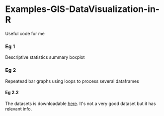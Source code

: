 # Examples-GIS-DataVisualization-in-R
Useful code for me 

### Eg 1
Descriptive statistics summary boxplot
### Eg 2
Repeatead bar graphs using loops to process several dataframes
#### Eg 2.2
The datasets is downloadable [here](http://www.ide.cl/index.php/flora-y-fauna/item/1513-catastros-de-uso-de-suelo-y-vegetacion).
It's not a very good dataset but it has relevant info.
